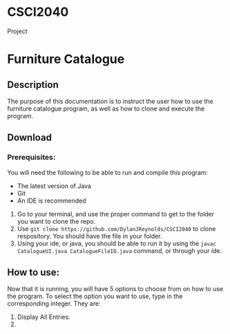 # CSCI2040
Project

# Furniture Catalogue

## Description
The purpose of this documentation is to instruct the user how to use the furniture catalogue program, as well as how to clone and execute the program.

## Download

### Prerequisites:

You will need the following to be able to run and compile this program:
- The latest version of Java
- Git
- An IDE is recommended


1. Go to your terminal, and use the proper command to get to the folder you want to clone the repo.
2. Use `git clone https://github.com/DylanJReynolds/CSCI2040` to clone respository. You should have the file in your folder.
3. Using your ide, or java, you should be able to run it by using the `javac CatalogueUI.java CatalogueFileIO.java` command, or through your ide.

## How to use:

Now that it is running, you will have 5 options to choose from on how to use the program. To select the option you want to use, type in the corresponding integer. They are:
1. Display All Entries.
2. 
